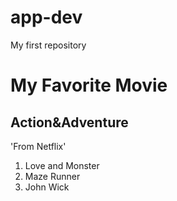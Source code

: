 # app-dev
My first repository
# My Favorite Movie
## Action&Adventure

'From Netflix'
1. Love and Monster
2. Maze Runner
3. John Wick
